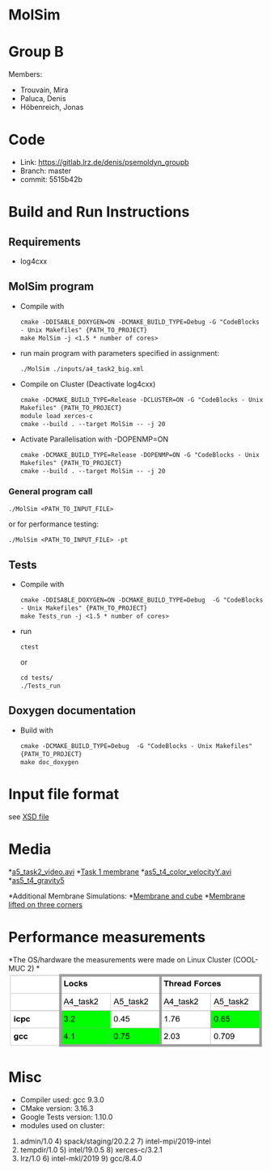 MolSim
===

# Group B #
Members:
* Trouvain, Mira
* Paluca, Denis
* Höbenreich, Jonas

# Code #
* Link:     https://gitlab.lrz.de/denis/psemoldyn_groupb
* Branch:   master
* commit:   5515b42b


# Build and Run Instructions #
## Requirements
- log4cxx

## MolSim program ##

* Compile with

      cmake -DDISABLE_DOXYGEN=ON -DCMAKE_BUILD_TYPE=Debug -G "CodeBlocks - Unix Makefiles" {PATH_TO_PROJECT}
      make MolSim -j <1.5 * number of cores>

* run main program with parameters specified in assignment:

      ./MolSim ./inputs/a4_task2_big.xml

* Compile on Cluster (Deactivate log4cxx)

      cmake -DCMAKE_BUILD_TYPE=Release -DCLUSTER=ON -G "CodeBlocks - Unix Makefiles" {PATH_TO_PROJECT}
      module load xerces-c
      cmake --build . --target MolSim -- -j 20

* Activate Parallelisation with -DOPENMP=ON

      cmake -DCMAKE_BUILD_TYPE=Release -DOPENMP=ON -G "CodeBlocks - Unix Makefiles" {PATH_TO_PROJECT}
      cmake --build . --target MolSim -- -j 20

### General program call

    ./MolSim <PATH_TO_INPUT_FILE>

or for performance testing:

    ./MolSim <PATH_TO_INPUT_FILE> -pt


## Tests ##

* Compile with

      cmake -DDISABLE_DOXYGEN=ON -DCMAKE_BUILD_TYPE=Debug  -G "CodeBlocks - Unix Makefiles" {PATH_TO_PROJECT}
      make Tests_run -j <1.5 * number of cores>

* run

      ctest

  or

      cd tests/
      ./Tests_run

## Doxygen documentation ##
* Build with

      cmake -DCMAKE_BUILD_TYPE=Debug  -G "CodeBlocks - Unix Makefiles" {PATH_TO_PROJECT}
      make doc_doxygen

# Input file format #

see [XSD file](src/xml/molsimInput.xsd)


# Media #
*[a5_task2_video.avi](https://drive.google.com/file/d/1T6ypf7Qek-owrdILxEOuj4Atf6zmvKLx/view?usp=sharing)
*[Task 1 membrane](https://drive.google.com/file/d/1mTAT7tAO44DzkyHdFgzboZ6Rsxf0HxSx/view?usp=sharing)
*[as5_t4_color_velocityY.avi](https://drive.google.com/file/d/1dh3LGs60MBhM-4gouMS8fhYU4z-Mmz1m/view?usp=sharing)
*[as5_t4_gravity5](https://drive.google.com/file/d/1QUHPan1zcvtl_lE7EVCgMiQnjoSAm6Lb/view?usp=sharing)

*Additional Membrane Simulations:
*[Membrane and cube](https://drive.google.com/file/d/1DG6d8Z7FFKXyN2JBhcVh5xnsQOFyBqCZ/view?usp=sharing)
*[Membrane lifted on three corners](https://drive.google.com/file/d/1O89fWv2RaxQ0OOwP6AbDQTYlpC8QaymB/view?usp=sharing)

# Performance measurements
*The OS/hardware the measurements were made on Linux Cluster (COOL-MUC 2)
*![Performance Comparison](./results/task5_performance.png)

# Misc #
* Compiler used: gcc 9.3.0
* CMake version: 3.16.3
* Google Tests version: 1.10.0
* modules used on cluster:
 1) admin/1.0     4) spack/staging/20.2.2   7) intel-mpi/2019-intel
 2) tempdir/1.0   5) intel/19.0.5           8) xerces-c/3.2.1
 3) lrz/1.0       6) intel-mkl/2019         9) gcc/8.4.0
